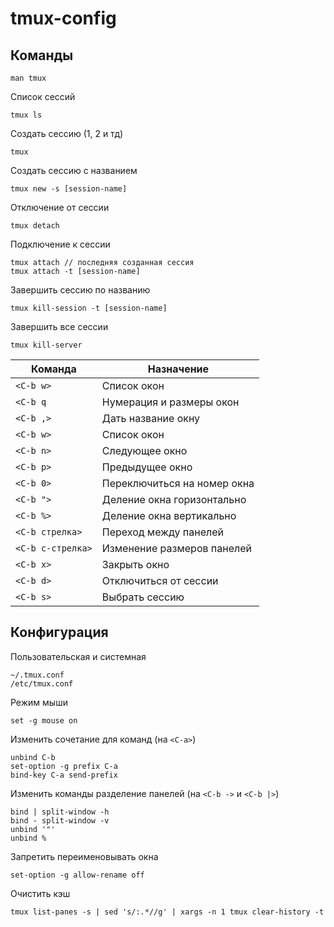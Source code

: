 # tmux-config

## Команды
```
man tmux
```

Список сессий
```
tmux ls
```

Создать сессию (1, 2 и тд)
```
tmux
```

Создать сессию с названием
```
tmux new -s [session-name]
```

Отключение от сессии
```
tmux detach
```

Подключение к сессии
```
tmux attach // последняя созданная сессия
tmux attach -t [session-name]
```

Завершить сессию по названию
```
tmux kill-session -t [session-name]
```

Завершить все сессии
```
tmux kill-server
```

| Команда | Назначение |
| --- | --- |
| `<C-b w>` | Список окон |
| `<C-b q` | Нумерация и размеры окон |
| `<C-b ,>` | Дать название окну |
| `<C-b w>` | Список окон |
| `<C-b n>` | Следующее окно |
| `<C-b p>` | Предыдущее окно |
| `<C-b 0>` | Переключиться на номер окна |
| `<C-b ">` | Деление окна горизонтально |
| `<C-b %>` | Деление окна вертикально |
| `<C-b стрелка>` | Переход между панелей |
| `<C-b c-стрелка>` | Изменение размеров панелей |
| `<C-b x>` | Закрыть окно |
| `<C-b d>` | Отключиться от сессии |
| `<C-b s>` | Выбрать сессию

## Конфигурация

Пользовательская и системная
```
~/.tmux.conf
/etc/tmux.conf
```

Режим мыши
```
set -g mouse on
```

Изменить сочетание для команд (на `<C-a>`)
```
unbind C-b
set-option -g prefix C-a
bind-key C-a send-prefix
```

Изменить команды разделение панелей (на `<C-b ->` и `<C-b |>`)
```
bind | split-window -h
bind - split-window -v
unbind '"'
unbind %
```

Запретить переименовывать окна
```
set-option -g allow-rename off
```

Очистить кэш
```
tmux list-panes -s | sed 's/:.*//g' | xargs -n 1 tmux clear-history -t
```